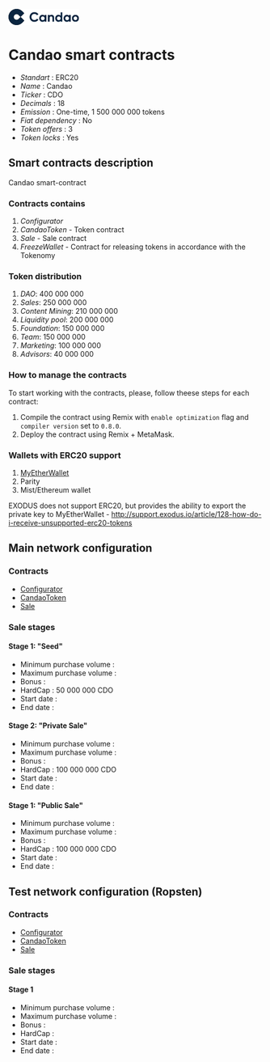 ![Candao](logo.png "Candao Token")

# Candao smart contracts

* _Standart_        : ERC20
* _Name_            : Candao
* _Ticker_          : CDO
* _Decimals_        : 18
* _Emission_        : One-time, 1 500 000 000 tokens
* _Fiat dependency_ : No
* _Token offers_    : 3
* _Token locks_     : Yes

## Smart contracts description

Candao smart-contract

### Contracts contains
1. _Configurator_
2. _CandaoToken_ - Token contract
3. _Sale_ - Sale contract
4. _FreezeWallet_ - Contract for releasing tokens in accordance with the Tokenomy

### Token distribution
1. _DAO_: 400 000 000
2. _Sales_: 250 000 000
3. _Content Mining_: 210 000 000
4. _Liquidity pool_: 200 000 000
5. _Foundation_: 150 000 000
6. _Team_: 150 000 000
7. _Marketing_: 100 000 000
8. _Advisors_: 40 000 000

### How to manage the contracts
To start working with the contracts, please, follow theese steps for each contract:
1. Compile the contract using Remix with `enable optimization` flag and `compiler version` set to `0.8.0`.
2. Deploy the contract using Remix + MetaMask.

### Wallets with ERC20 support
1. [MyEtherWallet](https://www.myetherwallet.com)
2. Parity
3. Mist/Ethereum wallet

EXODUS does not support ERC20, but provides the ability to export the private key to MyEtherWallet - http://support.exodus.io/article/128-how-do-i-receive-unsupported-erc20-tokens

## Main network configuration

### Contracts
* [Configurator](https://etherscan.io)
* [CandaoToken](https://etherscan.io)
* [Sale](https://etherscan.io)

### Sale stages
#### Stage 1: "Seed"
* Minimum purchase volume           : 
* Maximum purchase volume           : 
* Bonus                             : 
* HardCap                           : 50 000 000 CDO
* Start date                        : 
* End date                          : 

#### Stage 2: "Private Sale"
* Minimum purchase volume           :
* Maximum purchase volume           :
* Bonus                             :
* HardCap                           : 100 000 000 CDO
* Start date                        :
* End date                          :

#### Stage 1: "Public Sale"
* Minimum purchase volume           :
* Maximum purchase volume           :
* Bonus                             :
* HardCap                           : 100 000 000 CDO
* Start date                        :
* End date                          :

## Test network configuration (Ropsten)
### Contracts
* [Configurator](https://etherscan.io)
* [CandaoToken](https://etherscan.io)
* [Sale](https://etherscan.io)

### Sale stages
#### Stage 1
* Minimum purchase volume           :
* Maximum purchase volume           :
* Bonus                             :
* HardCap                           :
* Start date                        :
* End date                          : 

